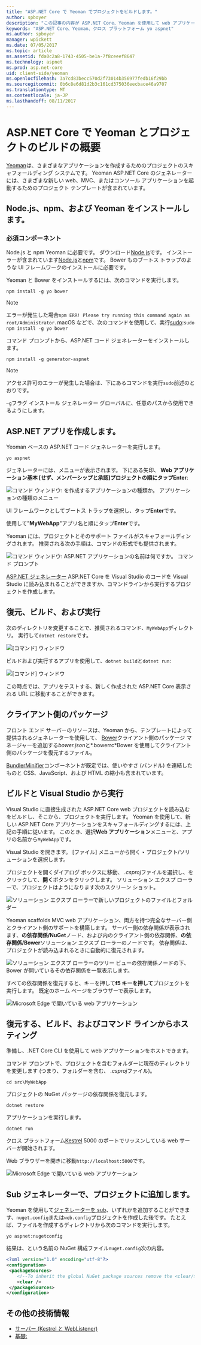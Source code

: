 ```yaml
---
title: "ASP.NET Core で Yeoman でプロジェクトをビルドします。"
author: spboyer
description: "この記事の内容が ASP.NET Core、Yeoman を使用して web アプリケーションの作成過程 macos ジェネレーター。"
keywords: "ASP.NET Core、Yeoman、クロス プラットフォーム yo aspnet"
ms.author: spboyer
manager: wpickett
ms.date: 07/05/2017
ms.topic: article
ms.assetid: fda0c2a8-1743-4505-be1a-7f8ceeef8647
ms.technology: aspnet
ms.prod: asp.net-core
uid: client-side/yeoman
ms.openlocfilehash: 3a7cd83becc570d2f73014b356977fedb16f29bb
ms.sourcegitcommit: 0b6c8e6d81d2b3c161cd375036eecbace46a9707
ms.translationtype: MT
ms.contentlocale: ja-JP
ms.lasthandoff: 08/11/2017
---
```

# <a name="introduction-to-building-projects-with-yeoman-in-aspnet-core"></a>ASP.NET Core で Yeoman とプロジェクトのビルドの概要

[Yeoman](http://yeoman.io/)は、さまざまなアプリケーションを作成するためのプロジェクトのスキャフォールディング システムです。 Yeoman ASP.NET Core のジェネレーターには、さまざまな新しい web、MVC、またはコンソール アプリケーションを起動するためのプロジェクト テンプレートが含まれています。

## <a name="install-nodejs-npm-and-yeoman"></a>Node.js、npm、および Yeoman をインストールします。

### <a name="prerequisites"></a>必須コンポーネント

Node.js と npm Yeoman に必要です。 ダウンロード[Node.js](https://nodejs.org/en/)です。 インストーラーが含まれています[Node.js](https://nodejs.org/en/)と[npm](https://www.npmjs.com/)です。 Bower ものブートス トラップのような UI フレームワークのインストールに必要です。

Yeoman と Bower をインストールするには、次のコマンドを実行します。

```console
npm install -g yo bower
```

>[!Note]
>エラーが発生した場合`npm ERR! Please try running this command again as root/Administrator.`macOS などで、次のコマンドを使用して、実行[sudo](https://developer.apple.com/library/mac/documentation/Darwin/Reference/ManPages/man8/sudo.8.html):`sudo npm install -g yo bower`

コマンド プロンプトから、ASP.NET コード ジェネレーターをインストールします。

```console
npm install -g generator-aspnet
```

> [!NOTE]
> アクセス許可のエラーが発生した場合は、下にあるコマンドを実行`sudo`前述のとおりです。

`–g`フラグ インストール ジェネレーター グローバルに、任意のパスから使用できるようにします。

## <a name="create-an-aspnet-app"></a>ASP.NET アプリを作成します。

Yeoman ベースの ASP.NET コード ジェネレーターを実行します。

```console
yo aspnet
```

ジェネレーターには、メニューが表示されます。 下にある矢印、 **Web アプリケーション基本 [せず、メンバーシップと承認]**プロジェクトの順にタップ**Enter**:

![コマンド ウィンドウ: を作成するアプリケーションの種類か。 アプリケーションの種類のメニュー](yeoman/_static/yeoman-yo-aspnet.png)

UI フレームワークとしてブートス トラップを選択し、タップ**Enter**です。

使用して"**MyWebApp**"アプリ名と順にタップ**Enter**です。

Yeoman には、プロジェクトとそのサポート ファイルがスキャフォールディングされます。 推奨される次の手順は、コマンドの形式でも提供されます。

![コマンド ウィンドウ: ASP.NET アプリケーションの名前は何ですか。 コマンド プロンプト](yeoman/_static/yeoman-yo-aspnet-created.png)

[ASP.NET ジェネレーター](https://www.npmjs.com/package/generator-aspnet) ASP.NET Core を Visual Studio のコードを Visual Studio に読み込まれることができますか、コマンドラインから実行するプロジェクトを作成します。

## <a name="restore-build-and-run"></a>復元、ビルド、および実行

次のディレクトリを変更することで、推奨されるコマンド、`MyWebApp`ディレクトリ。 実行して`dotnet restore`です。

![[コマンド] ウィンドウ](yeoman/_static/dotnet-restore.png)

ビルドおよび実行するアプリを使用して、`dotnet build`と`dotnet run`:

![[コマンド] ウィンドウ](yeoman/_static/dotnet-build-run.png)

この時点では、アプリをテストする、新しく作成された ASP.NET Core 表示される URL に移動することができます。

## <a name="client-side-packages"></a>クライアント側のパッケージ

フロント エンド サーバーのリソースは、Yeoman から、テンプレートによって提供されるジェネレーターを使用して、 [Bower](xref:client-side/bower)クライアント側のパッケージ マネージャーを追加する*bower.json*と*.bowerrc*Bower を使用してクライアント側のパッケージを復元するファイル。

[BundlerMinifier](xref:client-side/bundling-and-minification)コンポーネントが既定では、使いやすさ (バンドル) を連結したものと CSS、JavaScript、および HTML の縮小も含まれています。

## <a name="building-and-running-from-visual-studio"></a>ビルドと Visual Studio から実行

Visual Studio に直接生成された ASP.NET Core web プロジェクトを読み込むをビルドし、そこから、プロジェクトを実行します。 Yeoman を使用して、新しい ASP.NET Core アプリケーションをスキャフォールディングするには、上記の手順に従います。 このとき、選択**Web アプリケーション**メニューと、アプリの名前から`MyWebApp`です。

Visual Studio を開きます。 [ファイル] メニューから開く ‣ プロジェクト/ソリューションを選択します。

プロジェクトを開くダイアログ ボックスに移動、 *.csproj*ファイルを選択し、をクリックして、**開く**ボタンをクリックします。 ソリューション エクスプ ローラーで、プロジェクトはようになります次のスクリーン ショット。

![ソリューション エクスプ ローラーで新しいプロジェクトのファイルとフォルダー](yeoman/_static/yeoman-solution.png)

Yeoman scaffolds MVC web アプリケーション、両方を持つ完全なサーバー側とクライアント側のサポートを構築します。 サーバー側の依存関係が表示されます、**の依存関係/NuGet**ノード、および内のクライアント側の依存関係、**の依存関係/Bower**ソリューション エクスプ ローラーのノードです。 依存関係は、プロジェクトが読み込まれるときに自動的に復元されます。

![ソリューション エクスプ ローラーのツリー ビューの依存関係ノードの下、Bower が開いているその依存関係を一覧表示します。](yeoman/_static/yeoman-loading-dependencies.png)

すべての依存関係を復元すると、キーを押して**f5 キーを押して**プロジェクトを実行します。 既定のホーム ページをブラウザーで表示します。

![Microsoft Edge で開いている web アプリケーション](yeoman/_static/yeoman-home-page.png)

## <a name="restoring-building-and-hosting-from-a-command-line"></a>復元する、ビルド、およびコマンド ラインからホスティング

準備し、.NET Core CLI を使用して web アプリケーションをホストできます。

コマンド プロンプトで、プロジェクトを含むフォルダーに現在のディレクトリを変更します (つまり、フォルダーを含む、 *.csproj*ファイル)。

```console
cd src\MyWebApp
```

プロジェクトの NuGet パッケージの依存関係を復元します。

```console
dotnet restore
```

アプリケーションを実行します。

```console
dotnet run
```

クロス プラットフォーム[Kestrel](xref:fundamentals/servers/kestrel) 5000 のポートでリッスンしている web サーバーが開始されます。

Web ブラウザーを開きに移動`http://localhost:5000`です。

![Microsoft Edge で開いている web アプリケーション](yeoman/_static/yeoman-home-page_5000.png)

## <a name="adding-to-your-project-with-sub-generators"></a>Sub ジェネレーターで、プロジェクトに追加します。

Yeoman を使用して[ジェネレーターを sub](https://www.github.com/omnisharp/generator-aspnet#sub-generators)、いずれかを追加することができます、`nuget.config`または`web.config`プロジェクトを作成した後です。 たとえば、ファイルを作成するディレクトリから次のコマンドを実行します。

```console
yo aspnet:nugetconfig
```

結果は、という名前の NuGet 構成ファイル`nuget.config`次の内容。

```xml
<?xml version="1.0" encoding="utf-8"?>
<configuration>
 <packageSources>
    <!--To inherit the global NuGet package sources remove the <clear/> line below -->
    <clear />
 </packageSources>
</configuration>
```

## <a name="additional-resources"></a>その他の技術情報

* [サーバー (Kestrel と WebListener)](xref:fundamentals/servers/index)
* [基礎:](xref:fundamentals/index)
